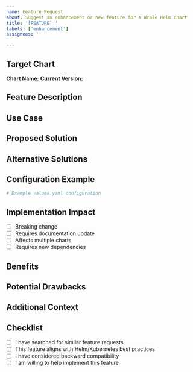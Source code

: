 ```yaml
---
name: Feature Request
about: Suggest an enhancement or new feature for a Wrale Helm chart
title: '[FEATURE] '
labels: ['enhancement']
assignees: ''

---
```


## Target Chart
**Chart Name:** <!-- e.g., app-chart or 'all charts' for global features -->
**Current Version:** <!-- e.g., 1.2.3 -->

## Feature Description
<!-- A clear and concise description of the feature you'd like to see -->

## Use Case
<!-- Describe the problem or limitation that this feature would address -->

## Proposed Solution
<!-- Describe how you envision this feature working -->

## Alternative Solutions
<!-- Have you considered any alternative solutions or workarounds? -->

## Configuration Example
<!-- If applicable, provide an example of how the feature might be configured -->
```yaml
# Example values.yaml configuration
```

## Implementation Impact
- [ ] Breaking change
- [ ] Requires documentation update
- [ ] Affects multiple charts
- [ ] Requires new dependencies

## Benefits
<!-- What benefits would this feature bring to users? -->

## Potential Drawbacks
<!-- Are there any potential drawbacks or challenges? -->

## Additional Context
<!-- Add any other context, screenshots, or examples about the feature request here -->

## Checklist
- [ ] I have searched for similar feature requests
- [ ] This feature aligns with Helm/Kubernetes best practices
- [ ] I have considered backward compatibility
- [ ] I am willing to help implement this feature